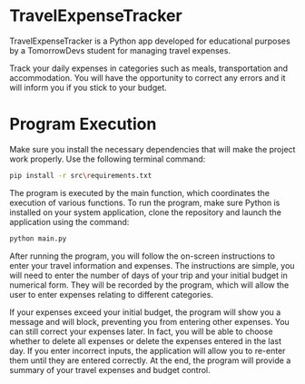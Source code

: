 # TravelExpenseTracker
TravelExpenseTracker is a Python app developed for educational purposes by a TomorrowDevs student for managing travel expenses.

Track your daily expenses in categories such as meals, transportation and accommodation. You will have the opportunity to correct any errors and it will inform you if you stick to your budget.

# Program Execution
Make sure you install the necessary dependencies that will make the project work properly. Use the following terminal command:
```sh
pip install -r src\requirements.txt
```
The program is executed by the main function, which coordinates the execution of various functions. To run the program, make sure Python is installed on your system application, clone the repository and launch the application using the command:

```sh
python main.py
```
After running the program, you will follow the on-screen instructions to enter your travel information and expenses.
The instructions are simple, you will need to enter the number of days of your trip and your initial budget in numerical form.
They will be recorded by the program, which will allow the user to enter expenses relating to different categories.

If your expenses exceed your initial budget, the program will show you a message and will block, preventing you from entering other expenses.
You can still correct your expenses later. In fact, you will be able to choose whether to delete all expenses or delete the expenses entered in the last day.
If you enter incorrect inputs, the application will allow you to re-enter them until they are entered correctly.
At the end, the program will provide a summary of your travel expenses and budget control.